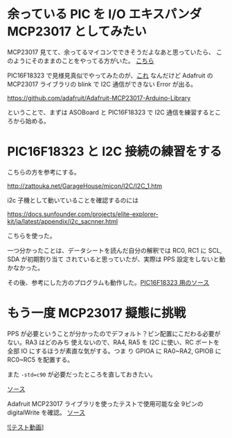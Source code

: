 # 余っている PIC を I/O エキスパンダ MCP23017 としてみたい

MCP23017 見てて、余ってるマイコンでできそうだよなあと思っていたら、
このようにそのままのことをやってる方がいた。
[こちら](
https://kikyoya.wordpress.com/2017/12/04/
)

PIC16F18323 で見様見真似でやってみたのが、[これ](./pic16f18323/main.c) なんだけど Adafruit
の MCP23017 ライブラリの blink で I2C 通信ができない Error が出る。

https://github.com/adafruit/Adafruit-MCP23017-Arduino-Library

ということで、まずは ASOBoard と PIC16F18323 で I2C 通信を練習するところから始める。

# PIC16F18323 と I2C 接続の練習をする

こちらの方を参考にする。

http://zattouka.net/GarageHouse/micon/I2C/I2C_1.htm

i2c 子機として動いていることを確認するのには

https://docs.sunfounder.com/projects/elite-explorer-kit/ja/latest/appendix/i2c_sacnner.html

こちらを使った。

一つ分かったことは、データシートを読んだ自分の解釈では RC0, RC1 に SCL, SDA が初期割り当て
されていると思っていたが、実際は PPS 設定をしないと動かなかった。

その後、参考にした方のプログラムも動作した。[PIC16F18323 用のソース](
./pic16f18323/i2c2asoboard/)

# もう一度 MCP23017 擬態に挑戦

PPS が必要ということが分かったのでデフォルト？ピン配置にこだわる必要がない。RA3 はどのみち
使えないので、RA4, RA5 を I2C に使い、RC ポートを全部 IO にするほうが素直な気がする。つま
り GPIOA に RA0~RA2, GPIOB に RC0~RC5 を配置する。

また ```-std=c90``` が必要だったところを直しておきたい。

[ソース](./pic16f18323/true_main.c)

Adafruit MCP23017 ライブラリを使ったテストで使用可能な全 9ピンの digitalWrite を確認。
[ソース](./arduino/mcp23017_blink/mcp23017_blink.ino)

[![テスト動画]](https://youtu.be/OH9FeNeptBQ)
